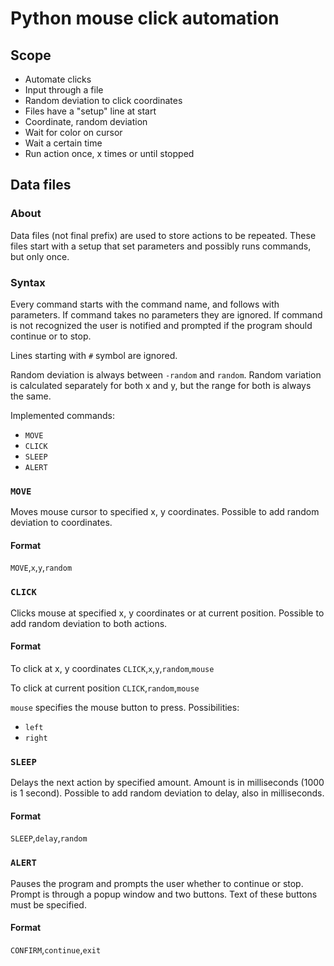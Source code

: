 # Python mouse click automation

## Scope

 - Automate clicks
 - Input through a file
 - Random deviation to click coordinates
 - Files have a "setup" line at start
 - Coordinate, random deviation
 - Wait for color on cursor
 - Wait a certain time
 - Run action once, x times or until stopped

## Data files

### About

Data files (not final prefix) are used to store actions to be repeated.
These files start with a setup that set parameters and possibly runs commands, but only once.

### Syntax
Every command starts with the command name, and follows with parameters.
If command takes no parameters they are ignored. If command is not recognized the user is notified
and prompted if the program should continue or to stop.

Lines starting with `#` symbol are ignored.

Random deviation is always between `-random` and `random`. Random variation is calculated 
separately for both x and y, but the range for both is always the same.

Implemented commands:
 - `MOVE`
 - `CLICK`
 - `SLEEP`
 - `ALERT`

### `MOVE`
Moves mouse cursor to specified x, y coordinates. Possible to add random deviation
to coordinates.

#### Format
`MOVE`,`x`,`y`,`random`

### `CLICK`
Clicks mouse at specified x, y coordinates or at current position. Possible to add
random deviation to both actions.

#### Format
To click at x, y coordinates
`CLICK`,`x`,`y`,`random`,`mouse`

To click at current position
`CLICK`,`random`,`mouse`

`mouse` specifies the mouse button to press. Possibilities:
 - `left`
 - `right`

### `SLEEP`
Delays the next action by specified amount. Amount is in milliseconds (1000 is 1 second). 
Possible to add random deviation to delay, also in milliseconds.

#### Format
`SLEEP`,`delay`,`random`

### `ALERT`
Pauses the program and prompts the user whether to continue or stop. 
Prompt is through a popup window and two buttons. Text of these buttons must be specified.

#### Format
`CONFIRM`,`continue`,`exit`